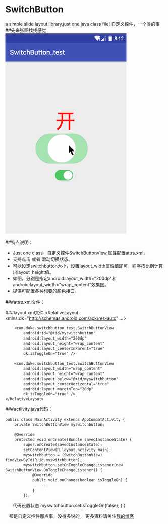 # SwitchButton
a simple slide layout library,just one java class file! 自定义控件，一个类的事
##先来张图找找感觉  
![](https://github.com/mengzhinan/SwitchButton/blob/master/switchbutton.gif "还不错")

##特点说明：  
* Just one class。自定义控件SwitchButtonView,属性配置attrs.xml。
* 支持点击 或者 滑动切换状态。
* 可以设定switchbutton大小，设置layout_width属性值即可，程序按比例计算出layout_height值。
* 如图，分别是指定android:layout_width="200dp"和android:layout_width="wrap_content"效果图。
* 提供可配置各种想要的颜色接口。

###attrs.xml文件：
    <declare-styleable name="SwitchButtonView">
        <!--圆角矩形与内圆的间距-->
        <attr name="innerPaddingWidth" format="dimension|reference" />
        <!--底纹颜色-->
        <attr name="bgColor1" format="color|reference" />
        <!--填充颜色-->
        <attr name="bgColor2" format="color|reference" />
        <!--边框粗细-->
        <attr name="bgWidth" format="dimension|reference" />
        <!--选中颜色-->
        <attr name="coverColor" format="color|reference" />
        <!--圆默认颜色-->
        <attr name="circleDefaultColor" format="color|reference" />
        <!--圆按下颜色-->
        <attr name="circleSelectColor" format="color|reference" />
        <!--是否打开-->
        <attr name="isToggleOn" format="boolean" />
    </declare-styleable>

###layout.xml文件
    <?xml version="1.0" encoding="utf-8"?>
    <RelativeLayout
        xmlns:dk="http://schemas.android.com/apk/res-auto"
        ...>

        <com.duke.switchbutton_test.SwitchButtonView
            android:id="@+id/myswitchbutton"
            android:layout_width="200dp"
            android:layout_height="wrap_content"
            android:layout_centerInParent="true"
            dk:isToggleOn="true" />
    
        <com.duke.switchbutton_test.SwitchButtonView
            android:layout_width="wrap_content"
            android:layout_height="wrap_content"
            android:layout_below="@+id/myswitchbutton"
            android:layout_centerHorizontal="true"
            android:layout_marginTop="20dp"
            dk:isToggleOn="true" />
    </RelativeLayout>

###actiivity.java代码：

    public class MainActivity extends AppCompatActivity {
        private SwitchButtonView myswitchbutton;
    
        @Override
        protected void onCreate(Bundle savedInstanceState) {
            super.onCreate(savedInstanceState);
            setContentView(R.layout.activity_main);
            myswitchbutton = (SwitchButtonView) findViewById(R.id.myswitchbutton);
            myswitchbutton.setOnToggleChangeListener(new SwitchButtonView.OnToggleChangeListener() {
                @Override
                public void onChange(boolean isToggleOn) {
                    ...
                }
            });
            代码设置状态
            myswitchbutton.setIsToggleOn(false);
        }
    }
    
    都是自定义控件那点事，没得多说的。
    更多资料请关注[我的博客](http://blog.csdn.net/fesdgasdgasdg?viewmode=contents)

